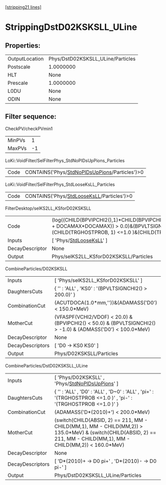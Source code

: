 [[stripping21 lines]](./stripping21-index)

# StrippingDstD02KSKSLL_ULine

## Properties:

|                |                                   |
|----------------|-----------------------------------|
| OutputLocation | Phys/DstD02KSKSLL_ULine/Particles |
| Postscale      | 1.0000000                         |
| HLT            | None                              |
| Prescale       | 1.0000000                         |
| L0DU           | None                              |
| ODIN           | None                              |

## Filter sequence:

CheckPV/checkPVmin1

|        |     |
|--------|-----|
| MinPVs | 1   |
| MaxPVs | -1  |

LoKi::VoidFilter/SelFilterPhys_StdNoPIDsUpPions_Particles

|      |                                                                                                  |
|------|--------------------------------------------------------------------------------------------------|
| Code | CONTAINS('Phys/[StdNoPIDsUpPions](./stripping21-commonparticles-stdnopidsuppions)/Particles')\>0 |

LoKi::VoidFilter/SelFilterPhys_StdLooseKsLL_Particles

|      |                                                                                          |
|------|------------------------------------------------------------------------------------------|
| Code | CONTAINS('Phys/[StdLooseKsLL](./stripping21-commonparticles-stdlooseksll)/Particles')\>0 |

FilterDesktop/selKS2LL_KSforD02KSKSLL

|                 |                                                                                                                                                                                                    |
|-----------------|----------------------------------------------------------------------------------------------------------------------------------------------------------------------------------------------------|
| Code            | (log((CHILD(BPVIPCHI2(),1)\*CHILD(BPVIPCHI2(),2))/(BPVIPCHI2()\*BPVIPCHI2() + DOCAMAX\*DOCAMAX)) \> 0.0)&(BPVLTSIGNCHI2() \> 50.0)&(CHILD(TRGHOSTPROB, 1) \<=1.0 )&(CHILD(TRGHOSTPROB, 2) \<=1.0 ) |
| Inputs          | [ 'Phys/[StdLooseKsLL](./stripping21-commonparticles-stdlooseksll)' ]                                                                                                                            |
| DecayDescriptor | None                                                                                                                                                                                               |
| Output          | Phys/selKS2LL_KSforD02KSKSLL/Particles                                                                                                                                                             |

CombineParticles/D02KSKSLL

|                  |                                                                                                                 |
|------------------|-----------------------------------------------------------------------------------------------------------------|
| Inputs           | [ 'Phys/selKS2LL_KSforD02KSKSLL' ]                                                                            |
| DaughtersCuts    | { '' : 'ALL' , 'KS0' : '(BPVLTSIGNCHI2() \> 200.0)' }                                                           |
| CombinationCut   | (ACUTDOCA(1.0\*mm,''))&(ADAMASS('D0') \< 150.0\*MeV)                                                            |
| MotherCut        | (VFASPF(VCHI2/VDOF) \< 20.0) & (BPVIPCHI2() \< 50.0) & (BPVLTSIGNCHI2() \> -1.0) & (ADMASS('D0') \< 100.0\*MeV) |
| DecayDescriptor  | None                                                                                                            |
| DecayDescriptors | [ 'D0 -\> KS0 KS0' ]                                                                                          |
| Output           | Phys/D02KSKSLL/Particles                                                                                        |

CombineParticles/DstD02KSKSLL_ULine

|                  |                                                                                                                                                                         |
|------------------|-------------------------------------------------------------------------------------------------------------------------------------------------------------------------|
| Inputs           | [ 'Phys/D02KSKSLL' , 'Phys/[StdNoPIDsUpPions](./stripping21-commonparticles-stdnopidsuppions)' ]                                                                      |
| DaughtersCuts    | { '' : 'ALL' , 'D0' : 'ALL' , 'D~0' : 'ALL' , 'pi+' : '(TRGHOSTPROB \<=1.0 )' , 'pi-' : '(TRGHOSTPROB \<=1.0 )' }                                                       |
| CombinationCut   | (ADAMASS('D\*(2010)+') \< 200.0\*MeV)                                                                                                                                   |
| MotherCut        | (switch(CHILD(ABSID, 2) == 211, MM - CHILD(MM,1), MM - CHILD(MM,2)) \> 135.0\*MeV) & (switch(CHILD(ABSID, 2) == 211, MM - CHILD(MM,1), MM - CHILD(MM,2)) \< 160.0\*MeV) |
| DecayDescriptor  | None                                                                                                                                                                    |
| DecayDescriptors | [ 'D\*(2010)+ -\> D0 pi+' , 'D\*(2010)- -\> D0 pi-' ]                                                                                                                 |
| Output           | Phys/DstD02KSKSLL_ULine/Particles                                                                                                                                       |
